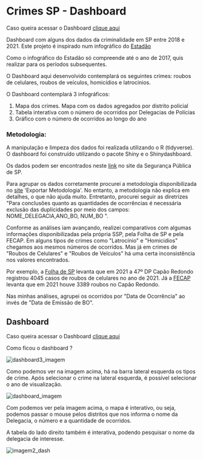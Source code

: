 # Crimes SP - Dashboard


Caso queira acessar o Dashboard [clique aqui]()

Dashboard com alguns dos dados da criminalidade em SP entre 2018 e 2021.
Este projeto é inspirado num infográfico do [Estadão](https://infograficos.estadao.com.br/cidades/criminalidade-bairro-a-bairro/) 

Como o infográfico do Estadão só compreende até o ano de 2017, quis realizar para os períodos subsequentes.

O Dashboard aqui desenvolvido contemplará os seguintes crimes: roubos de celulares, roubos de veículos, homicídios e latrocínios. 

O Dashboard contemplará 3 infográficos:

1. Mapa dos crimes. Mapa com os dados agregados por distrito policial
2. Tabela interativa com o número de ocorridos por Delegacias de Polícias
3. Gráfico com o número de ocorridos ao longo do ano


### Metodologia:

A manipulação e limpeza dos dados foi realizada utilizando o R (tidyverse). O dashboard foi construído utilizando o pacote Shiny e o Shinydashboard.

Os dados podem ser encontrados neste [link](http://www.ssp.sp.gov.br/transparenciassp/Consulta.aspx) no site da Segurança Pública de SP.


Para agrupar os dados corretamente procurei a metodologia disponibilizada no [site](http://www.ssp.sp.gov.br/transparenciassp/Consulta.aspx) 'Exportar Metodologia'. No entanto, a metodologia não explica em detalhes, o que não ajuda muito. Entretanto, procurei seguir as diretrizes "Para conclusões quanto as quantidades de ocorrências é necessária exclusão das duplicidades por meio dos campos: NOME_DELEGACIA,ANO_BO, NUM_BO ".

Conforme as análises iam avançando, realizei comparativos com algumas informações disponibilizadas pela própria SSP, pela Folha de SP e pela FECAP. Em alguns tipos de crimes como "Latrocínio" e "Homicidios" chegamos aos mesmos números de ocorridos. Mas já em crimes de "Roubos de Celulares" e "Roubos de Veículos" há uma certa inconsistência nos valores encontrados. 

Por exemplo, a [Folha de SP](https://www1.folha.uol.com.br/cotidiano/2022/02/roubo-de-celular-se-concentra-na-volta-para-casa-e-na-periferia-de-sp.shtml) levanta que em 2021 a 47º DP Capão Redondo registrou 4045 casos de roubos de celulares no ano de 2021. Já a [FECAP](https://www.fecap.br/2022/03/03/roubo-e-furto-de-celulares-estudo-da-fecap-lista-locais-ruas-e-bairros-mais-perigosos-da-cidade-sp/) levanta que em 2021 houve 3389 roubos no Capão Redondo.

Nas minhas análises, agrupei os ocorridos por "Data de Ocorrência" ao invés de "Data de Emissão de BO". 


## Dashboard

Caso queira acessar o Dashboard [clique aqui]()

Como ficou o dashboard ?



![dashboard3_imagem](https://user-images.githubusercontent.com/75284489/197599920-422ab207-711c-4f75-ba1f-d83210dd371a.png)

Como podemos ver na imagem acima, há na barra lateral esquerda os tipos de crime. Após selecionar o crime na lateral esquerda, é possível selecionar o ano de visualização.

![dashboard_imagem](https://user-images.githubusercontent.com/75284489/197599914-8b5991d9-a523-4cb0-90ac-2fcf37be2ac2.png)

Com podemos ver pela imagem acima, o mapa é interativo, ou seja, podemos passar o mouse pelos distritos que nos informa o nome da Delegacia, o número e a quantidade de ocorridos.

A tabela do lado direito também é interativa, podendo pesquisar o nome da delegacia de interesse.

![imagem2_dash](https://user-images.githubusercontent.com/75284489/197599922-391a6582-b501-492a-9ede-e5695db2bacf.png)


